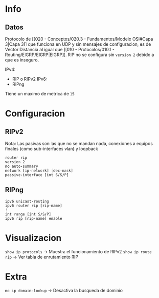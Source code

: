 # Info
## Datos

Protocolo de [[020 - Conceptos/020.3 - Fundamentos/Modelo OSI#Capa 3|Capa 3]] que funciona en UDP y sin mensajes de configuracion, es de Vector Distancia al igual que [[010 - Protocolos/010.1 - Routing/EIGRP/EIGRP|EIGRP]].
RIP no se configura sin `version 2` debido a que es inseguro.

IPv4:
- RIP o RIPv2
IPv6:
- RIPng

Tiene un maximo de metrica de `15`

# Configuracion
## RIPv2
Nota: Las pasivas son las que no se mandan nada, conexiones a equipos finales (como sub-interfaces vlan) y loopback
```
router rip
version 2
no auto-summary
network [ip-network] [dec-mask]
passive-interface [int S/S/P]
```
## RIPng
```
ipv6 unicast-routing
ipv6 router rip [rip-name]
!
int range [int S/S/P]
ipv6 rip [rip-name] enable
```
# Visualizacion
`show ip protocols` -> Muestra el funcionamiento de RIPv2
`show ip route rip` -> Ver tabla de enrutamiento RIP

# Extra
`no ip domain-lookup` -> Desactiva la busqueda de dominio